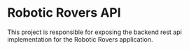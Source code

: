 # Robotic Rovers API

This project is responsible for exposing the backend rest api implementation for the Robotic Rovers application.
